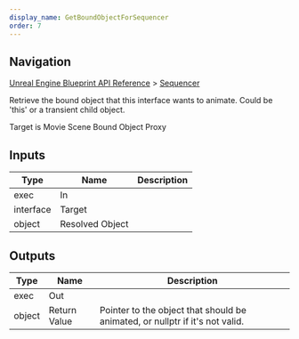 ```yaml
---
display_name: GetBoundObjectForSequencer
order: 7
---
```

## Navigation

[Unreal Engine Blueprint API Reference](https://dev.epicgames.com/documentation/en-us/unreal-engine/BlueprintAPI) > [Sequencer](https://dev.epicgames.com/documentation/en-us/unreal-engine/BlueprintAPI/Sequencer)

Retrieve the bound object that this interface wants to animate. Could be 'this' or a transient child object.

Target is Movie Scene Bound Object Proxy

## Inputs

| Type | Name | Description |
| --- | --- | --- |
| exec | In |  |
| interface | Target |  |
| object | Resolved Object |  |

## Outputs

| Type | Name | Description |
| --- | --- | --- |
| exec | Out |  |
| object | Return Value | Pointer to the object that should be animated, or nullptr if it's not valid. |
